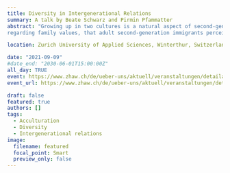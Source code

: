 ```yaml
---
title: Diversity in Intergenerational Relations
summary: A talk by Beate Schwarz and Pirmin Pfammatter
abstract: "Growing up in two cultures is a natural aspect of second-generation immigrants development. For most immigrants in Switzerland, their parent's culture of origin values family and intergenerational exchange of support higher than Switzerland's culture. In what way does growing up in two cultures, influence the percevied consensus
regarding family values, that adult second-generation immigrants perceive. Furthermore, in what way is this consenus connected to the relationship quality to both parents and the amount of support children give to their parents."

location: Zurich University of Applied Sciences, Winterthur, Switzerland

date: "2021-09-09"
#date_end: "2030-06-01T15:00:00Z"
all_day: TRUE
event: https://www.zhaw.ch/de/ueber-uns/aktuell/veranstaltungen/detailansicht-veranstaltung/event-news/default-ea51a951b5/
event_url: https://www.zhaw.ch/de/ueber-uns/aktuell/veranstaltungen/detailansicht-veranstaltung/event-news/default-ea51a951b5/

draft: false
featured: true
authors: []
tags:
  - Acculturation
  - Diversity
  - Intergenerational relations
image:
  filename: featured
  focal_point: Smart
  preview_only: false
---
```

